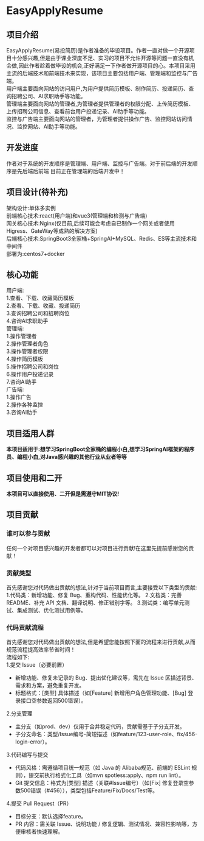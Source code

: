 # EasyApplyResume
## 项目介绍
EasyApplyResume(易投简历)是作者准备的毕设项目。作者一直对做一个开源项目十分感兴趣,但是由于课业深度不足、实习的项目不允许开源等问题一直没有机会做,因此作者趁着做毕设的机会,正好满足一下作者做开源项目的心。本项目采用主流的后端技术和前端技术来实现，该项目主要包括用户端、管理端和监控与广告端。<br>
用户端主要面向网站的访问用户,为用户提供简历模板、制作简历、投递简历、查询招聘公司、AI求职助手等功能。<br>
管理端主要面向网站的管理者,为管理者提供管理者的权限分配、上传简历模板、上传招聘公司信息、查看前台用户投递记录、AI助手等功能。<br>
监控与广告端主要面向网站的管理者，为管理者提供操作广告、监控网站访问情况、监控网站、AI助手等功能。
## 开发进度
作者对于系统的开发顺序是管理端、用户端、监控与广告端。对于前后端的开发顺序是先后端后前端
目前正在管理端的后端开发中！
## 项目设计(待补充)
架构设计:单体多实例<br>
前端核心技术:react(用户端)和vue3(管理端和检测与广告端)<br>
网关核心技术:Nginx(仅目前,后续可能会考虑自已制作一个网关或者使用Higress、GateWay等成熟的解决方案)<br>
后端核心技术:SpringBoot3全家桶+SpringAI+MySQL、Redis、ES等主流技术和中间件<br>
部署为:centos7+docker
## 核心功能
用户端:<br>
1.查看、下载、收藏简历模板<br>
2.查看、下载、收藏、投递简历<br>
3.查询招聘公司和招聘岗位<br>
4.咨询AI求职助手<br>
管理端:<br>
1.操作管理者<br>
2.操作管理者角色<br>
3.操作管理者权限<br>
4.操作简历模板<br>
5.操作招聘公司和岗位<br>
6.操作用户投递记录<br>
7.咨询AI助手<br>
广告端:<br>
1.操作广告<br>
2.操作各种监控<br>
3.咨询AI助手<br>
## 项目适用人群
**本项目适用于:想学习SpringBoot全家桶的编程小白,想学习SpringAI框架的程序员、编程小白,对Java感兴趣的其他行业从业者等等**
## 项目使用和二开
**本项目可以直接使用、二开但是需遵守MIT协议!**
## 项目贡献
### 谁可以参与贡献
任何一个对项目感兴趣的开发者都可以对项目进行贡献!在这里先提前感谢您的贡献！
### 贡献类型
首先感谢您对代码做出贡献的想法,针对于当前项目而言,主要接受以下类型的贡献:
1.代码类：新增功能、修复 Bug、重构代码、性能优化等。
2.文档类：完善 README、补充 API 文档、翻译说明、修正错别字等。
3.测试类：编写单元测试、集成测试、优化测试用例等。
### 代码贡献流程
首先感谢您对代码做出贡献的想法,但是希望您能按照下面的流程来进行贡献,从而规范流程提高效率节省时间！<br>
流程如下:<br>
1.提交 Issue（必要前置）
- 新增功能、修复未记录的 Bug、提出优化建议等，需先在 Issue 区描述背景、需求和方案，避免重复开发。<br>
- 标题格式：[类型] 具体描述（如[Feature] 新增用户角色管理功能、[Bug] 登录接口空参数返回500错误）。<br>

2.分支管理
- 主分支（如prod、dev）仅用于合并稳定代码，贡献需基于子分支开发。<br>
- 子分支命名：类型/Issue编号-简短描述（如feature/123-user-role、fix/456-login-error）。<br>

3.代码编写与提交
- 代码风格：需遵循项目统一规范（如 Java 的 Alibaba规范、前端的 ESLint 规则），提交前执行格式化工具（如mvn spotless:apply、npm run lint）。<br>
- Git 提交信息：格式为[类型] 描述（关联#Issue编号）（如[Fix] 修复登录空参数500错误（#456）），类型包括Feature/Fix/Docs/Test等。<br>

4.提交 Pull Request（PR）
- 目标分支：默认选择feature。
- PR 内容：需关联 Issue、说明功能 / 修复逻辑、测试情况、兼容性影响等，方便审核者快速理解。
